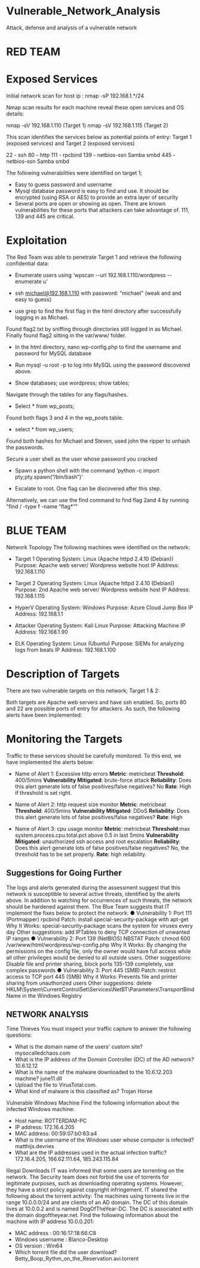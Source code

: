# Vulnerable_Network_Analysis
Attack, defense and analysis of a vulnerable network

# RED TEAM

# Exposed Services
Initial network scan for host ip  : nmap -sP 192.168.1.*/24

Nmap scan results for each machine reveal these open services and OS details:

nmap -sV 192.168.1.110  (Target 1)
nmap -sV 192.168.1.115  (Target 2)

This scan identifies the services below as potential points of entry:
Target 1 (exposed services) and Target 2 (exposed services)

22 - ssh
80 - http
111 - rpcbind
139 - netbios-ssn Samba smbd
445 - netbios-ssn Samba smbd

The following vulnerabilities were identified on target 1;

- Easy to guess password and username 
- Mysql database password is easy to find and use. It should be encrypted (using RSA or AES) to provide an extra layer of security
- Several ports are open or showing as open. There are known vulnerabilities for these ports that attackers can take advantage of.   111, 139 and 445 are critical. 

# Exploitation

The Red Team was able to penetrate Target 1 and retrieve the following confidential data:

- Enumerate users using ‘wpscan --url 192.168.1.110/wordpress --enumerate u’ 

- ssh michael@192.168.1.110 with password: “michael” (weak and and easy to guess)

- use grep to find the first flag in the html directory after successfully logging in as Michael.

Found flag2.txt by sniffing through directories still logged in as Michael. Finally found flag2 sitting in the var/www/ folder.

- In the html directory, nano wp-config.php to find the username and password for MySQL database

- Run mysql -u root -p to log into MySQL using the password discovered above.

- Show databases; use wordpress; show tables;

Navigate through the tables for any flags/hashes.  

- Select * from wp_posts;

Found both flags 3 and 4 in the wp_posts table. 

- select * from wp_users;

Found both hashes for Michael and Steven, used john the ripper to unhash the passwords.

Secure a user shell as the user whose password you cracked

- Spawn a python shell with the command ‘python -c import pty;pty.spawn(“/bin/bash”)’

- Escalate to root. One flag can be discovered after this step.

Alternatively,  we can use the find command to find flag 2and 4 by running "find / -type f -name “flag*”"


# BLUE TEAM

Network Topology
The following machines were identified on the network:
- Target 1
Operating System: Linux (Apache httpd 2.4.10 (Debian))
Purpose: Apache web server/ Wordpress website host
IP Address: 192.168.1.110

- Target 2
Operating System: Linux (Apache httpd 2.4.10 (Debian))
Purpose: 2nd Apache web server/ Wordpress website host
IP Address: 192.168.1.115

- HyperV
Operating System: Windows
Purpose: Azure Cloud Jump Box
IP Address: 192.168.1.1

- Attacker
Operating System: Kali Linux
Purpose: Attacking Machine
IP Address: 192.168.1.90

- ELK
Operating System: Linux (Ubuntu)
Purpose: SIEMs for analyzing logs from beats
IP Address: 192.168.1.100 

# Description of Targets

There are two vulnerable targets on this network; Target 1 &  2: 

Both targets are Apache web servers and have ssh enabled. So, ports 80 and 22 are possible ports of entry for attackers. As such, the following alerts have been implemented:

# Monitoring the Targets
Traffic to these services should be carefully monitored. To this end, we have implemented the alerts below:

- Name of Alert 1: Excessive http errors
**Metric**: metricbeat
**Threshold**: 400/5mins
**Vulnerability Mitigated**: brute-force attack
**Reliability**: Does this alert generate lots of false positives/false negatives? No 
**Rate**: High if threshold is set right.

- Name of Alert 2: http request size monitor 
**Metric**: metricbeat
**Threshold**: 400/5mins
**Vulnerability Mitigated**: DDoS
**Reliability**: Does this alert generate lots of false positives/false negatives? 
**Rate**: High

- Name of Alert 3: cpu usage monitor
**Metric**: metricbeat
**Threshold**:max system.process.cpu.total.pct above 0.5 in last 5mins
**Vulnerability Mitigated**: unauthorized ssh access and root escalation
**Reliability**: Does this alert generate lots of false positives/false negatives? No, the threshold has to be set properly.
**Rate**: high reliability.


## Suggestions for Going Further
The logs and alerts generated during the assessment suggest that this network is susceptible to several active threats, identified by the alerts above. In addition to watching for occurrences of such threats, the network should be hardened against them. The Blue Team suggests that IT implement the fixes below to protect the network:
● Vulnerability 1: Port 111 (Portmapper) rpcbind
Patch: install special-security-package with apt-get
Why It Works: special-security-package scans the system for viruses every day
Other suggestions: add IPTables to deny TCP connection of unwanted IP ranges
● Vulnerability 2: Port 139 (NetBIOS) NBSTAT
Patch: chmod 600 /var/www/html/wordpress/wp-config.php
Why It Works: By changing the permissions on the config file, only the owner would have full access while all other privileges would be denied to all outside users.
Other suggestions: Disable file and printer sharing, block ports 135-139 completely, use complex passwords
● Vulnerability 3: Port 445 (SMB)
Patch: restrict access to TCP port 445 (SMB)
Why it Works: Prevents file and printer sharing from unauthorized users
Other suggestions: delete HKLM\System\CurrentControlSet\Services\NetBT\Parameters\TransportBindName in the Windows Registry



## NETWORK ANALYSIS

Time Thieves
You must inspect your traffic capture to answer the following questions:
- What is the domain name of the users' custom site? mysocalledchaos.com
- What is the IP address of the Domain Controller (DC) of the AD network? 10.6.12.12
- What is the name of the malware downloaded to the 10.6.12.203 machine? june11.dll
- Upload the file to VirusTotal.com.
- What kind of malware is this classified as? Trojan Horse


Vulnerable Windows Machine
Find the following information about the infected Windows machine:
- Host name: ROTTERDAM-PC
- IP address: 172.16.4.205
- MAC address: 00:59:07:b0:63:a4
- What is the username of the Windows user whose computer is infected? matthijs.devries
- What are the IP addresses used in the actual infection traffic? 172.16.4.205, 166.62.111.64, 185.243.115.84


Illegal Downloads
IT was informed that some users are torrenting on the network. The Security team does not forbid the use of torrents for legitimate purposes, such as downloading operating systems. However, they have a strict policy against copyright infringement. IT shared the following about the torrent activity:
The machines using torrents live in the range 10.0.0.0/24 and are clients of an AD domain.
The DC of this domain lives at 10.0.0.2 and is named DogOfTheYear-DC.
The DC is associated with the domain dogoftheyear.net.
Find the following information about the machine with IP address 10.0.0.201:
- MAC address :  00:16:17:18:66:C8
- Windows username :  Blanco-Desktop
- OS version : Win64
- Which torrent file did the user download? Betty_Boop_Rythm_on_the_Reservation.avi.torrent

